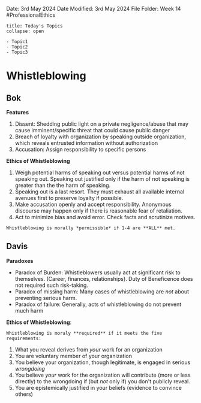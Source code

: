 Date: 3rd May 2024
Date Modified: 3rd May 2024
File Folder: Week 14
#ProfessionalEthics

```ad-abstract
title: Today's Topics
collapse: open

- Topic1
- Topic2
- Topic3

```

# Whistleblowing

## Bok

**Features**
1. Dissent: Shedding public light on a private negligence/abuse that may cause imminent/specific threat that could cause public danger
2. Breach of loyalty with organization by speaking outside organization, which reveals entrusted information without authorization
3. Accusation: Assign responsibility to specific persons

**Ethics of Whistleblowing**
1. Weigh potential harms of speaking out versus potential harms of not speaking out. Speaking out justified only if the harm of not speaking is greater than the the harm of speaking.
2. Speaking out is a last resort. They must exhaust all available internal avenues first to preserve loyalty if possible.
3. Make accusation openly and accept responsibility. Anonymous discourse may happen only if there is reasonable fear of retaliation.
4. Act to minimize bias and avoid error. Check facts and scrutinize motives.
```ad-important
Whistleblowing is morally *permissible* if 1-4 are **ALL** met.
```

## Davis

**Paradoxes**
- Paradox of Burden: Whistleblowers usually act at significant risk to themselves. (Career, finances, relationships). Duty of Beneficence does not required such risk-taking.
- Paradox of missing harm:  Many cases of whistleblowing are *not* about preventing serious harm.
- Paradox of failure: Generally, acts of whistleblowing do not prevent much harm

**Ethics of Whistleblowing**:

```ad-important
Whistleblowing is moraly **required** if it meets the five requirements:
```

1. What you reveal derives from *your* work for an organization
2. You are voluntary member of your organization 
3. You believe your organization, though legitimate, is engaged in serious *wrongdoing*
4. You believe *your* work for the organization will contribute (more or less directly) to the wrongdoing if (but *not* only if) you don't publicly reveal.
5. You are epistemically justified in your beliefs (evidence to convince others)